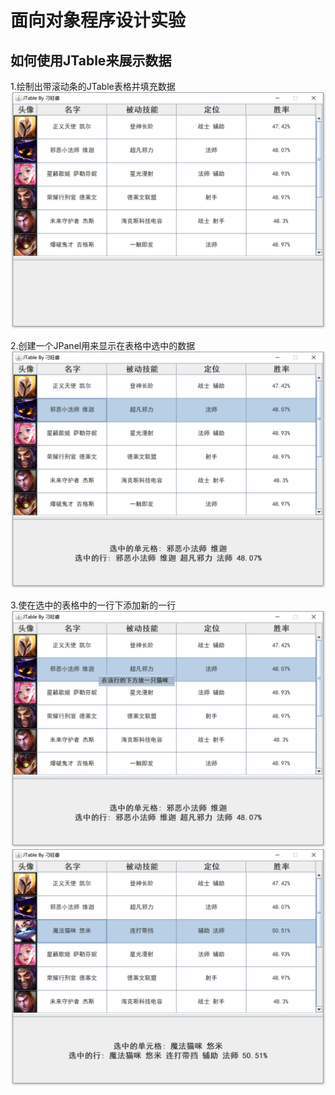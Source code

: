 # 面向对象程序设计实验

## 如何使用JTable来展示数据

1.绘制出带滚动条的JTable表格并填充数据
![](screenshots\1.png)

2.创建一个JPanel用来显示在表格中选中的数据
![](screenshots\2.png)

3.使在选中的表格中的一行下添加新的一行
![](screenshots\3.png)
![](screenshots\4.png)